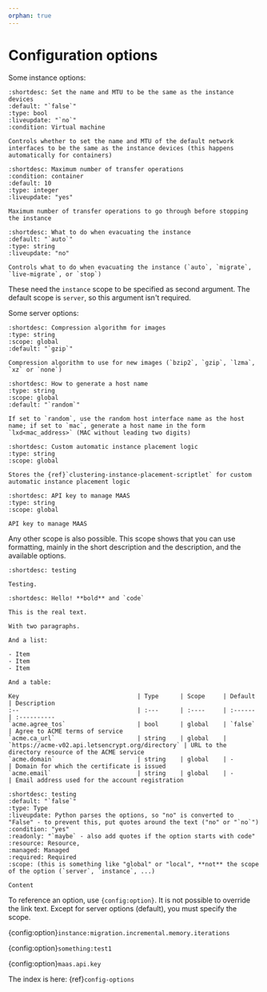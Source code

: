 ```yaml
---
orphan: true
---
```


# Configuration options

Some instance options:

```{config:option} agent.nic_config instance
:shortdesc: Set the name and MTU to be the same as the instance devices
:default: "`false`"
:type: bool
:liveupdate: "`no`"
:condition: Virtual machine

Controls whether to set the name and MTU of the default network interfaces to be the same as the instance devices (this happens automatically for containers)
```

```{config:option} migration.incremental.memory.iterations instance
:shortdesc: Maximum number of transfer operations
:condition: container
:default: 10
:type: integer
:liveupdate: "yes"

Maximum number of transfer operations to go through before stopping the instance
```

```{config:option} cluster.evacuate instance
:shortdesc: What to do when evacuating the instance
:default: "`auto`"
:type: string
:liveupdate: "no"

Controls what to do when evacuating the instance (`auto`, `migrate`, `live-migrate`, or `stop`)
```

These need the `instance` scope to be specified as second argument.
The default scope is `server`, so this argument isn't required.

Some server options:

```{config:option} backups.compression_algorithm server
:shortdesc: Compression algorithm for images
:type: string
:scope: global
:default: "`gzip`"

Compression algorithm to use for new images (`bzip2`, `gzip`, `lzma`, `xz` or `none`)
```

```{config:option} instances.nic.host_name
:shortdesc: How to generate a host name
:type: string
:scope: global
:default: "`random`"

If set to `random`, use the random host interface name as the host name; if set to `mac`, generate a host name in the form `lxd<mac_address>` (MAC without leading two digits)
```

```{config:option} instances.placement.scriptlet
:shortdesc: Custom automatic instance placement logic
:type: string
:scope: global

Stores the {ref}`clustering-instance-placement-scriptlet` for custom automatic instance placement logic
```

```{config:option} maas.api.key
:shortdesc: API key to manage MAAS
:type: string
:scope: global

API key to manage MAAS
```

Any other scope is also possible.
This scope shows that you can use formatting, mainly in the short description and the description, and the available options.

```{config:option} test1 something
:shortdesc: testing

Testing.
```

```{config:option} test2 something
:shortdesc: Hello! **bold** and `code`

This is the real text.

With two paragraphs.

And a list:

- Item
- Item
- Item

And a table:

Key                                 | Type      | Scope     | Default                                          | Description
:--                                 | :---      | :----     | :------                                          | :----------
`acme.agree_tos`                    | bool      | global    | `false`                                          | Agree to ACME terms of service
`acme.ca_url`                       | string    | global    | `https://acme-v02.api.letsencrypt.org/directory` | URL to the directory resource of the ACME service
`acme.domain`                       | string    | global    | -                                                | Domain for which the certificate is issued
`acme.email`                        | string    | global    | -                                                | Email address used for the account registration
```

```{config:option} test3 something
:shortdesc: testing
:default: "`false`"
:type: Type
:liveupdate: Python parses the options, so "no" is converted to "False" - to prevent this, put quotes around the text ("no" or "`no`")
:condition: "yes"
:readonly: "`maybe` - also add quotes if the option starts with code"
:resource: Resource,
:managed: Managed
:required: Required
:scope: (this is something like "global" or "local", **not** the scope of the option (`server`, `instance`, ...)

Content
```

To reference an option, use `{config:option}`.
It is not possible to override the link text.
Except for server options (default), you must specify the scope.

{config:option}`instance:migration.incremental.memory.iterations`

{config:option}`something:test1`

{config:option}`maas.api.key`

The index is here:
{ref}`config-options`
